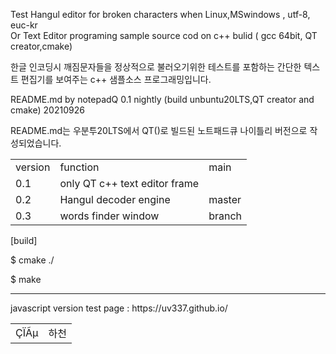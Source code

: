 Test Hangul editor  for  broken characters when Linux,MSwindows , utf-8, euc-kr  
Or 
Text Editor programing  sample source cod  on c++ bulid ( gcc 64bit, QT creator,cmake)

 한글 인코딩시 깨짐문자들을 정상적으로 불러오기위한 테스트를 포함하는 간단한  텍스트 편집기를 보여주는 c++ 샘플소스 프로그래밍입니다.

README.md  by notepadQ 0.1 nightly (build unbuntu20LTS,QT creator and cmake) 20210926

README.md는 우분투20LTS에서 QT()로 빌드된 노트패드큐 나이틀리 버전으로 작성되었습니다.

<table>
 <tr><td>version</td>
<td>function</td> <td>main</td> </tr>
   <tr><td>0.1</td>
<td>only QT c++  text editor frame </td> 
    </tr>
 <tr><td>0.2</td>
<td>Hangul decoder engine</td> 
    <td>master</td></tr>
 <tr><td>0.3</td>
<td>words finder window</td> 
   <td>branch</td> </tr>
 </table>

[build]

$ cmake  ./

$ make


<hr>
 javascript version  test page :   https://uv337.github.io/
<table>   
   <tr>
     <td>   	ÇÏÃµ
       </td>
         <td> 하천
         </td>            
    </tr>
 </table>
 
